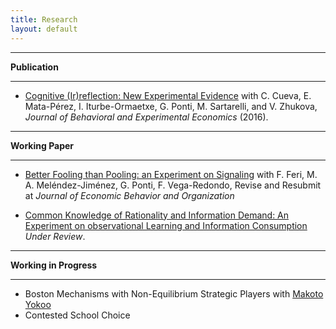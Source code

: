 ```yaml
---
title: Research
layout: default
---
```


------

**Publication**   

------

- [Cognitive (Ir)reflection: New Experimental Evidence](https://www.dropbox.com/s/e9qdlbw2q5wzlo9/CRT_Published_Paper.pdf?dl=0)  with C. Cueva, E. Mata-Pérez, I. Iturbe-Ormaetxe, G. Ponti, M. Sartarelli, and V. Zhukova, *Journal of Behavioral and Experimental Economics* (2016).  
------

**Working Paper**   

------

- [Better Fooling than Pooling: an Experiment on Signaling]()  with F. Feri, M. A. Meléndez-Jiménez, G. Ponti, F. Vega-Redondo, Revise and Resubmit at  *Journal of Economic Behavior and Organization*

- [Common Knowledge of Rationality and Information Demand: An Experiment on observational Learning and Information Consumption]()  *Under Review*. 

  

------

**Working in Progress**   

------

- Boston Mechanisms with Non-Equilibrium Strategic Players with [Makoto Yokoo](http://agent.inf.kyushu-u.ac.jp/~yokoo/)
- Contested School Choice

